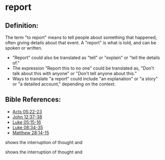 # report #

## Definition: ##

The term "to report" means to tell people about something that happened, often giving details about that event. A "report" is what is told, and can be spoken or written.

* "Report" could also be translated as "tell" or "explain" or "tell the details of."
* The expression "Report this to no one" could be translated as, "Don't talk about this with anyone" or "Don't tell anyone about this."
* Ways to translate "a report" could include "an explanation" or "a story" or "a detailed account," depending on the context.

## Bible References: ##

 

* [Acts 05:22-23](https://door43.org/en/bible/notes/act/05/22)
* [John 12:37-38](https://door43.org/en/bible/notes/jhn/12/37)
* [Luke 05:15-16](https://door43.org/en/bible/notes/luk/05/15)
* [Luke 08:34-35](https://door43.org/en/bible/notes/luk/08/34)
* [Matthew 28:14-15](https://door43.org/en/bible/notes/mat/28/14)

shows the interruption of thought and

shows the interruption of thought and

